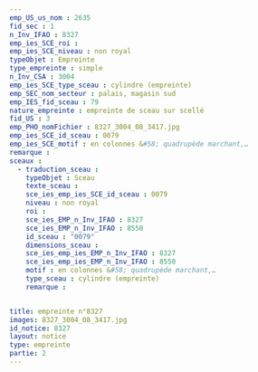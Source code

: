 ```yaml
---
emp_US_us_nom : 2635
fid_sec : 1
n_Inv_IFAO : 8327
emp_ies_SCE_roi : 
emp_ies_SCE_niveau : non royal
typeObjet : Empreinte
type_empreinte : simple
n_Inv_CSA : 3004
emp_ies_SCE_type_sceau : cylindre (empreinte)
emp_SEC_nom_secteur : palais, magasin sud
emp_IES_fid_sceau : 79
nature_empreinte : empreinte de sceau sur scellé
fid_US : 3
emp_PHO_nomFichier : 8327_3004_08_3417.jpg
emp_ies_SCE_id_sceau : 0079
emp_ies_SCE_motif : en colonnes &#58; quadrupède marchant,…
remarque : 
sceaux :
  - traduction_sceau : 
    typeObjet : Sceau
    texte_sceau : 
    sce_ies_emp_ies_SCE_id_sceau : 0079
    niveau : non royal
    roi : 
    sce_ies_EMP_n_Inv_IFAO : 8327
    sce_ies_EMP_n_Inv_IFAO : 8550
    id_sceau : "0079"
    dimensions_sceau : 
    sce_ies_emp_ies_EMP_n_Inv_IFAO : 8327
    sce_ies_emp_ies_EMP_n_Inv_IFAO : 8550
    motif : en colonnes &#58; quadrupède marchant,…
    type_sceau : cylindre (empreinte)
    remarque : 


title: empreinte n°8327
images: 8327_3004_08_3417.jpg
id_notice: 8327
layout: notice
type: empreinte
partie: 2
---
```


